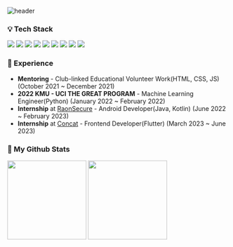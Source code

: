 ![header](https://capsule-render.vercel.app/api?type=waving&color=auto&height=300&section=header&text=BaekYeonSun&fontSize=90&animation=fadeIn&fontAlignY=38&descAlignY=51&descAlign=62)

### 💡 Tech Stack
<div>
  <img src="https://img.shields.io/badge/Python-3776AB?logo=Python&logoColor=white">
  <img src="https://img.shields.io/badge/C++-00599C?logo=C%2B%2B&logoColor=white"/>
  <img src="https://img.shields.io/badge/Java-007396?logo=Java&logoColor=white">
  <img src="https://img.shields.io/badge/Kotlin-7F52FF?logo=Kotlin&logoColor=white"> 
  <img src="https://img.shields.io/badge/JavaScript-F7DF1E?logo=JavaScript&logoColor=white">
  <img src="https://img.shields.io/badge/Dart-0175C2?logo=Dart&logoColor=white">
  <img src="https://img.shields.io/badge/Android-3DDC84?logo=Android&logoColor=white">
  <img src="https://img.shields.io/badge/Flutter-02569B?logo=Flutter&logoColor=white">
  <img src="https://img.shields.io/badge/React-61DAFB?logo=React&logoColor=white">
</div>

### 🔭 Experience
- <b>Mentoring</b> - Club-linked Educational Volunteer Work(HTML, CSS, JS) (October 2021 ~ December 2021)
- <b>2022 KMU - UCI THE GREAT PROGRAM</b> - Machine Learning Engineer(Python) (January 2022 ~ February 2022)
- <b>Internship</b> at <a href="https://raonsecure.com/ko/main">RaonSecure</a> - Android Developer(Java, Kotlin) (June 2022 ~ February 2023)
- <b>Internship</b> at <a href="https://concat.kr/">Concat</a> - Frontend Developer(Flutter) (March 2023 ~ June 2023)

### 🌱 My Github Stats
<div>
  <img src="https://github-readme-stats.vercel.app/api?username=BaekYeonSun&show_icons=true&theme=react" height="180px">
  <img src="https://github-readme-stats.vercel.app/api/top-langs/?username=BaekYeonSun&langs_count=8&hide=jupyter%20notebook&layout=compact&theme=react" height="180px">
</div>

<!--
**BaekYeonSun/BaekYeonSun** is a ✨ _special_ ✨ repository because its `README.md` (this file) appears on your GitHub profile.

Here are some ideas to get you started:

- 🔭 I’m currently working on ...
- 🌱 I’m currently learning ...
- 👯 I’m looking to collaborate on ...
- 🤔 I’m looking for help with ...
- 💬 Ask me about ...
- 📫 How to reach me: ...
- 😄 Pronouns: ...
- ⚡ Fun fact: ...
-->

